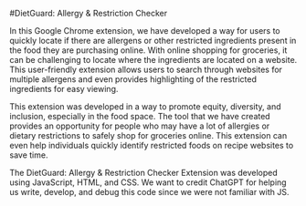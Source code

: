 #DietGuard: Allergy & Restriction Checker

In this Google Chrome extension, we have developed a way for users to quickly locate if there are allergens or other restricted ingredients present in the food they are purchasing online. With online shopping for groceries, it can be challenging to locate where the ingredients are located on a website. This user-friendly extension allows users to search through websites for multiple allergens and even provides highlighting of the restricted ingredients for easy viewing.

This extension was developed in a way to promote equity, diversity, and inclusion, especially in the food space. The tool that we have created provides an opportunity for people who may have a lot of allergies or dietary restrictions to safely shop for groceries online. This extension can even help individuals quickly identify restricted foods on recipe websites to save time. 

The DietGuard: Allergy & Restriction Checker Extension was developed using JavaScript, HTML, and CSS.
We want to credit ChatGPT for helping us write, develop, and debug this code since we were not familiar with JS.
